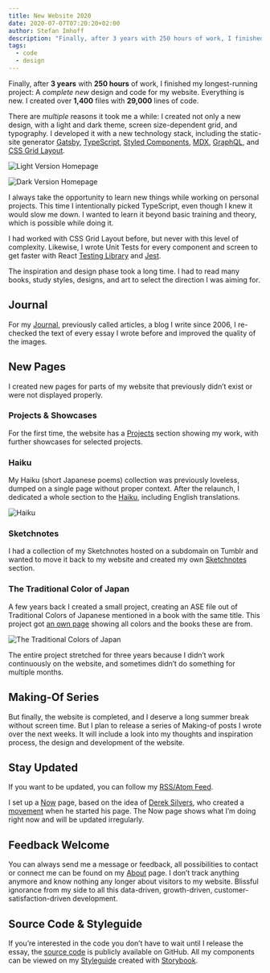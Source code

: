 ```yaml
---
title: New Website 2020
date: 2020-07-07T07:20:20+02:00
author: Stefan Imhoff
description: "Finally, after 3 years with 250 hours of work, I finished my longest-running project: A new design and code for my website. Everything is new. I created over 1,400 files with 29,000 lines of code."
tags:
  - code
  - design
---
```


Finally, after **3 years** with **250 hours** of work, I finished my longest-running project: A _complete new_ design and code for my website. Everything is new. I created over **1,400** files with **29,000** lines of code.

There are _multiple_ reasons it took me a while: I created not only a new design, with a light and dark theme, screen size-dependent grid, and typography. I developed it with a new technology stack, including the static-site generator [Gatsby](https://www.gatsbyjs.org/), [TypeScript](https://www.typescriptlang.org/), [Styled Components](https://styled-components.com/), [MDX](https://mdxjs.com/), [GraphQL](https://graphql.org/), and [CSS Grid Layout](https://developer.mozilla.org/en-US/docs/Web/CSS/CSS_Grid_Layout).

![Light Version Homepage](/assets/images/posts/homepage-light.jpg)

![Dark Version Homepage](/assets/images/posts/homepage-dark.jpg)

I always take the opportunity to learn new things while working on personal projects. This time I intentionally picked TypeScript, even though I knew it would slow me down. I wanted to learn it beyond basic training and theory, which is possible while doing it.

I had worked with CSS Grid Layout before, but never with this level of complexity. Likewise, I wrote Unit Tests for every component and screen to get faster with React [Testing Library](https://testing-library.com/) and [Jest](https://jestjs.io/).

The inspiration and design phase took a long time. I had to read many books, study styles, designs, and art to select the direction I was aiming for.

## Journal

For my [Journal](/journal/), previously called articles, a blog I write since 2006, I re-checked the text of every essay I wrote before and improved the quality of the images.

## New Pages

I created new pages for parts of my website that previously didn’t exist or were not displayed properly.

### Projects & Showcases

For the first time, the website has a [Projects](/projects/) section showing my work, with further showcases for selected projects.

### Haiku

My Haiku (short Japanese poems) collection was previously loveless, dumped on a single page without proper context. After the relaunch, I dedicated a whole section to the [Haiku](/haiku/), including English translations.

![Haiku](/assets/images/posts/haiku.jpg)

### Sketchnotes

I had a collection of my Sketchnotes hosted on a subdomain on Tumblr and wanted to move it back to my website and created my own [Sketchnotes](/sketchnotes/) section.

### The Traditional Color of Japan

A few years back I created a small project, creating an ASE file out of Traditional Colors of Japanese mentioned in a book with the same title. This project got [an own page](/traditional-colors-of-japan/) showing all colors and the books these are from.

![The Traditional Colors of Japan](/assets/images/posts/colors-of-japan.jpg)

The entire project stretched for three years because I didn’t work continuously on the website, and sometimes didn’t do something for multiple months.

## Making-Of Series

But finally, the website is completed, and I deserve a long summer break without screen time. But I plan to release a series of Making-of posts I wrote over the next weeks. It will include a look into my thoughts and inspiration process, the design and development of the website.

## Stay Updated

If you want to be updated, you can follow my [RSS/Atom Feed](https://www.stefanimhoff.de/index.xml).

I set up a [Now](/now/) page, based on the idea of [Derek Silvers](https://sivers.org/), who created a [movement](https://nownownow.com/) when he started his page. The Now page shows what I’m doing right now and will be updated irregularly.

## Feedback Welcome

You can always send me a message or feedback, all possibilities to contact or connect me can be found on my [About](/about/) page. I don’t track anything anymore and know nothing any longer about visitors to my website. Blissful ignorance from my side to all this data-driven, growth-driven, customer-satisfaction-driven development.

## Source Code & Styleguide

If you’re interested in the code you don’t have to wait until I release the essay, the [source code](https://github.com/kogakure/website-gatsby-stefanimhoff.de) is publicly available on GitHub. All my components can be viewed on my [Styleguide](https://styleguide.stefanimhoff.de/) created with [Storybook](https://storybook.js.org/).